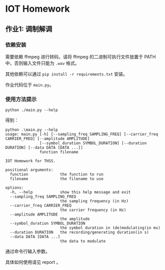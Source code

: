 # IOT Homework

## 作业1: 调制解调

### 依赖安装

需要依赖 ffmpeg 进行转码，请将 ffmpeg 的二进制可执行文件放置于 PATH 中，否则输入文件只能为 `.wav` 格式。

其他依赖可以通过 `pip install -r requirements.txt` 安装。

作业代码位于 `main.py`。

### 使用方法提示

`python ./main.py --help`

得到：

```
python .\main.py --help
usage: main.py [-h] [--sampling_freq SAMPLING_FREQ] [--carrier_freq CARRIER_FREQ] [--amplitude AMPLITUDE]
               [--symbol_duration SYMBOL_DURATION] [--duration DURATION] [--data DATA [DATA ...]]
               function filename

IOT Homework for THSS.

positional arguments:
  function              the function to run
  filename              the filename to use

options:
  -h, --help            show this help message and exit
  --sampling_freq SAMPLING_FREQ
                        the sampling frequency (in Hz)
  --carrier_freq CARRIER_FREQ
                        the carrier frequency (in Hz)
  --amplitude AMPLITUDE
                        the amplitude
  --symbol_duration SYMBOL_DURATION
                        the symbol duration in (de)modulating(in ms)
  --duration DURATION   the recording/generating duration(in s)
  --data DATA [DATA ...]
                        the data to modulate
```

通过命令行输入参数。

具体如何使用请见 report 。